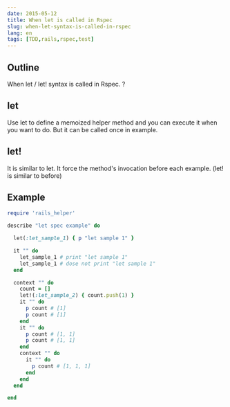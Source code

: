 ```yaml
---
date: 2015-05-12
title: When let is called in Rspec
slug: when-let-syntax-is-called-in-rspec
lang: en
tags: [TDD,rails,rspec,test]
---
```


## Outline

When let / let! syntax is called in Rspec. ?

## let

Use let to define a memoized helper method and you can execute it when you want to do.
But it can be called once in example.

## let!

It is similar to let.
It force the method's invocation before each example.
(let! is similar to before)

## Example

```ruby
require 'rails_helper'

describe "let spec example" do

  let(:let_sample_1) { p "let sample 1" }

  it "" do
    let_sample_1 # print "let sample 1"
    let_sample_1 # dose not print "let sample 1"
  end

  context "" do
    count = []
    let!(:let_sample_2) { count.push(1) }
    it "" do
      p count # [1]
      p count # [1]
    end
    it "" do
      p count # [1, 1]
      p count # [1, 1]
    end
    context "" do
      it "" do
        p count # [1, 1, 1]
      end
    end
  end

end
```
